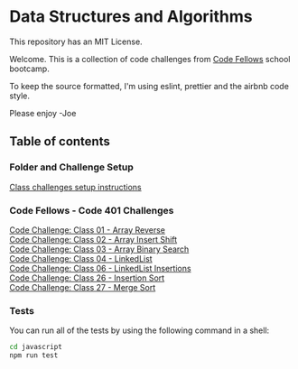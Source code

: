 # Data Structures and Algorithms

This repository has an MIT License.

Welcome. This is a collection of code challenges from [Code Fellows](https://www.codefellows.org) school bootcamp.

To keep the source formatted, I'm using eslint, prettier and the airbnb code style.

Please enjoy -Joe

## Table of contents

### Folder and Challenge Setup

[Class challenges setup instructions](docs/folder-and-challenge-setup.md)

### Code Fellows - Code 401 Challenges

[Code Challenge: Class 01 - Array Reverse](javascript/array-reverse/README.md) \
[Code Challenge: Class 02 - Array Insert Shift](javascript/array-insert-shift/README.md) \
[Code Challenge: Class 03 - Array Binary Search](javascript/array-binary-search/README.md) \
[Code Challenge: Class 04 - LinkedList](javascript/linked-list/README.md) \
[Code Challenge: Class 06 - LinkedList Insertions](javascript/linked-list-insertions/README.md) \
[Code Challenge: Class 26 - Insertion Sort](javascript/insertion-sort/README.md) \
[Code Challenge: Class 27 - Merge Sort](javascript/merge-sort/README.md)

### Tests

You can run all of the tests by using the following command in a shell:

``` bash
cd javascript
npm run test
```
